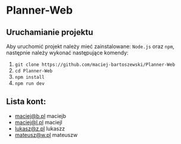 # Planner-Web
## Uruchamianie projektu

Aby uruchomić projekt należy mieć zainstalowane: `Node.js` oraz `npm`, następnie należy wykonać następujące komendy:
1. ```git clone https://github.com/maciej-bartoszewski/Planner-Web```
2. ```cd Planner-Web```
3. ```npm install```
4. ```npm run dev```
   
## Lista kont:
 * maciej@b.pl maciejb
 * maciej@l.pl maciejl
 * lukasz@z.pl lukaszz
 * mateusz@w.pl mateuszw

